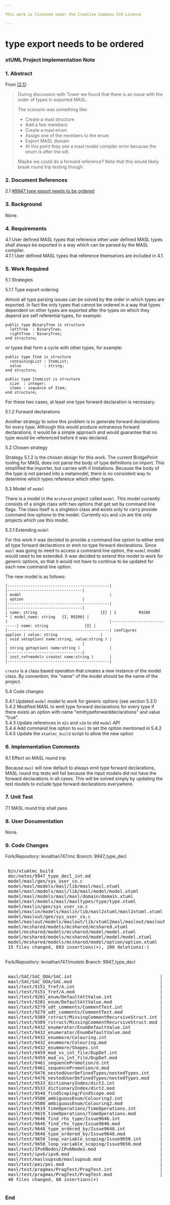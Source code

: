 ```yaml
---

This work is licensed under the Creative Commons CC0 License

---
```


# type export needs to be ordered
### xtUML Project Implementation Note

### 1. Abstract

From [[2.1]](#2.1):

> During discussion with Tower we found that there is an issue with the order of
> types in exported MASL.
>
> The scenario was something like:  
> * Create a masl structure  
> * Add a few members  
> * Create a masl enum  
> * Assign one of the members to the enum  
> * Export MASL domain  
> * At this point they see a masl model compiler error because the enum is after
>   the sdt.  
>
> Maybe we could do a forward reference? Note that this would likely break round
> trip testing though.

### 2. Document References

<a id="2.1"></a>2.1 [#9947 type export needs to be ordered](https://support.onefact.net/issues/9947)  

### 3. Background

None.

### 4. Requirements

4.1 User defined MASL types that reference other user defined MASL types shall
always be exported in a way which can be parsed by the MASL compiler.  
4.1.1 User defined MASL types that reference themselves are included in 4.1.  

### 5. Work Required

5.1 Strategies

5.1.1 Type export ordering

Almost all type parsing issues can be solved by the order in which types are
exported. In fact the only types that cannot be ordered in a way that types
dependent on other types are exported after the types on which they depend are
self referential types, for example:
```
public type BinaryTree is structure
  leftTree  : BinaryTree;
  rightTree : BinaryTree;
end structure;
```
or types that form a cycle with other types, for example:
```
public type Item is structure
  containingList : ItemList;
  value          : string;
end structure;

public type ItemList is structure
  size  : integer;
  items : sequence of Item;
end structure;
```
For these two cases, at least one type forward declaration is necessary.

5.1.2 Forward declarations

Another strategy to solve this problem is to generate forward declarations for
every type. Although this would produce extraneous forward declarations, it
would be a simple approach and would guarantee that no type would be referenced
before it was declared.

5.2 Chosen strategy

Strategy 5.1.2 is the chosen design for this work. The current BridgePoint
tooling for MASL does not parse the body of type definitions on import. This
simplified the importer, but carries with it limitations. Because the body of
the type is not parsed into a metamodel, there is no consistent way to determine
which types reference which other types.

5.3 Model of `model`

There is a model in the `mcshared` project called `model`. This model currently
consists of a single class with two options that get set by command line flags.
The class itself is a singleton class and exists only to carry provide command
line options to the model. Currently `m2x` and `x2m` are the only projects which
use this model.

5.3.1 Extending `model`

For this work it was decided to provide a command line option to either emit all
type forward declarations or emit no type forward declarations. Since `masl` was
going to need to access a command line option, the `model` model would need to
be extended. It was decided to extend this model to work for generic options, so
that it would not have to continue to be updated for each new command line
option.

The new model is as follows:
```
|---------------------------------------------|                            |---------------------------------|
| model                                       |                            | option                          |
|---------------------------------------------|                            |---------------------------------|
| name: string                            {I} | 1          R9200         * | model_name: string   {I, R9200} |
|                                             |----------------------------| name: string                {I} |
|---------------------------------------------| configures         applies | value: string                   |
| void setoption( name:string, value:string ) |                            |                                 |
| string getoption( name:string )             |                            |---------------------------------|
| inst_ref<model> create( name:string )       |
|---------------------------------------------|
```

`create` is a class based operation that creates a new instance of the model
class. By convention, the "name" of the model should be the name of the project.

5.4 Code changes

5.4.1 Updated `model` model to work for generic options (see section 5.3.1)  
5.4.2 Modified MASL to emit type forward declarations for every type if there
exists an option with name "emittypeforwarddeclarations" and value "true".  
5.4.3 Update references in `m2x` and `x2m` to old `model` API  
5.4.4 Add command line option to `masl` to set the option mentioned in 5.4.2  
5.4.5 Update the `xtumlmc_build` script to allow the new option  

### 6. Implementation Comments

6.1 Effect on MASL round trip

Because `masl` will now default to always emit type forward declarations, MASL
round trip tests will fail because the input models did not have the forward
declarations in all cases. This will be solved simply by updating the test
models to include type forward declarations everywhere.

### 7. Unit Test

7.1 MASL round trip shall pass

### 8. User Documentation

None.

### 9. Code Changes

Fork/Repository: leviathan747/mc
Branch: 9947_type_decl

<pre>

 bin/xtumlmc_build                                                 |  13 ++++++----
 doc/notes/9947_type_decl_int.md                                   | 207 ++++++++++++++++++++++++++++++++++++++++++++++++++++++++++++++++++++++++++++++++++++++++++++++++++++++++++++++++++++++++++++++++++++++++++++++++++++++++++++++
 model/masl/gen/sys_user_co.c                                      |   8 +++++--
 model/masl/models/masl/lib/masl/masl.xtuml                        |  30 ++++++++++++++++++++---
 model/masl/models/masl/lib/masl/model/model.xtuml                 |  68 ++++++++++++++++++++++++++++++++++++++++++++++++++++
 model/masl/models/masl/masl/domain/domain.xtuml                   |  16 +++++++++++++
 model/masl/models/masl/masltypes/type/type.xtuml                  |  25 ++++++++++++--------
 model/maslin/gen/sys_user_co.c                                    |   5 ++--
 model/maslin/models/maslin/lib/masl2xtuml/masl2xtuml.xtuml        |   6 ++---
 model/maslout/gen/sys_user_co.c                                   |   5 ++--
 model/maslout/models/maslout/lib/xtuml2masl/maslout/maslout.xtuml |  10 ++++----
 model/mcshared/models/mcshared/mcshared.xtuml                     |  40 +++++++++++++++----------------
 model/mcshared/models/mcshared/model/model.xtuml                  | 296 +++++++++++++++++++++++++++++++++++++++++++++++++++++++++++++++++++++++++++++++++++++++++++++++++++++++++++++++++++++++++++++++++++++++++++++++++++++++++++++++++++++++++++++++++++++++++++++++++++++++++++++++++++++++++++++++++-
 model/mcshared/models/mcshared/model/model/model.xtuml            | 143 ++++++++++++++++++++++++++++++++++++++++++++++++++++++++++++++++++-------------------------------------------
 model/mcshared/models/mcshared/model/option/option.xtuml          | 129 +++++++++++++++++++++++++++++++++++++++++++++++++++++++++++++++++++++++++++++++++++++++++++++++++++
 15 files changed, 893 insertions(+), 108 deletions(-)

</pre>

Fork/Repository: leviathan747/models
Branch: 9947_type_decl

<pre>

 masl/SAC/SAC_OOA/SAC.int                                 | 2 ++
 masl/SAC/SAC_OOA/SAC.mod                                 | 2 ++
 masl/test/9151_fref/A.int                                | 1 +
 masl/test/9151_fref/A.mod                                | 1 +
 masl/test/9201_enum/DefaultAttValue.int                  | 1 +
 masl/test/9201_enum/DefaultAttValue.mod                  | 1 +
 masl/test/9279_udt_comments/CommentTest.int              | 2 ++
 masl/test/9279_udt_comments/CommentTest.mod              | 2 ++
 masl/test/9389_rstruct/MissingCommentRecursiveStruct.int | 2 ++
 masl/test/9389_rstruct/MissingCommentRecursiveStruct.mod | 2 ++
 masl/test/9432_enumerator/EnumDefaultValue.int           | 2 ++
 masl/test/9432_enumerator/EnumDefaultValue.mod           | 2 ++
 masl/test/9432_enummore/Colouring.int                    | 2 ++
 masl/test/9432_enummore/Colouring.mod                    | 2 ++
 masl/test/9432_enummore/Shapes.int                       | 2 ++
 masl/test/9459_mod_vs_int_file/DupDef.int                | 1 +
 masl/test/9459_mod_vs_int_file/DupDef.mod                | 1 +
 masl/test/9461_sequencePromotion/d.int                   | 1 +
 masl/test/9461_sequencePromotion/d.mod                   | 1 +
 masl/test/9476_nestedUserDefinedTypes/nestedTypes.int    | 2 ++
 masl/test/9476_nestedUserDefinedTypes/nestedTypes.mod    | 2 ++
 masl/test/9533_dictionaryIndex/dict2.int                 | 1 +
 masl/test/9533_dictionaryIndex/dict2.mod                 | 1 +
 masl/test/9540_findScoping/FindScope.mod                 | 2 ++
 masl/test/9580_ambiguousEnum/Colouring2.int              | 2 ++
 masl/test/9580_ambiguousEnum/Colouring2.mod              | 2 ++
 masl/test/9619_timeOperations/TimeOperations.int         | 4 ++++
 masl/test/9619_timeOperations/TimeOperations.mod         | 4 ++++
 masl/test/9646_find_rhs_type/Issue9646.int               | 1 +
 masl/test/9646_find_rhs_type/Issue9646.mod               | 1 +
 masl/test/9648_type_ordered_by/Issue9648.int             | 1 +
 masl/test/9648_type_ordered_by/Issue9648.mod             | 1 +
 masl/test/9650_loop_variable_scoping/Issue9650.int       | 2 ++
 masl/test/9650_loop_variable_scoping/Issue9650.mod       | 2 ++
 masl/test/IPv6Nodes/IPv6Nodes.mod                        | 4 ++++
 masl/test/ipv6/ipv6.mod                                  | 1 +
 masl/test/maslsupsub/maslsupsub.mod                      | 1 +
 masl/test/pei/pei.mod                                    | 1 +
 masl/test/pragmas/PragTest/PragTest.int                  | 2 ++
 masl/test/pragmas/PragTest/PragTest.mod                  | 1 +
 40 files changed, 68 insertions(+)

</pre>

### End

